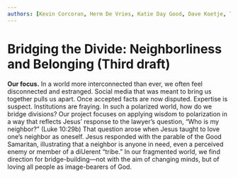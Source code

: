 ```yaml
---
authors: [Kevin Corcoran, Herm De Vries, Katie Day Good, Dave Koetje, Tracy Kuperus]
---
```


# Bridging the Divide: Neighborliness and Belonging (Third draft)

**Our focus.** In a world more interconnected than ever, we often feel disconnected and estranged. Social media that was meant to bring us together pulls us apart. Once accepted facts are now disputed. Expertise
is suspect. Institutions are fraying. In such a polarized world, how do we bridge divisions? Our project
focuses on applying wisdom to polarization in a way that reflects Jesus’ response to the lawyer’s question,
“Who is my neighbor?” (Luke 10:29b)
That question arose when Jesus taught to love one’s neighbor as oneself. Jesus responded with the parable
of the Good Samaritan, illustrating that a neighbor is anyone in need, even a perceived enemy or member
of a diUerent “tribe.” In our fragmented world, we find direction for bridge-building—not with the aim of
changing minds, but of loving all people as image-bearers of God.